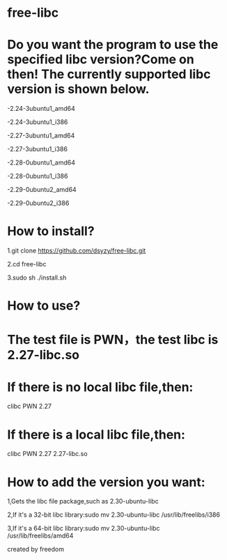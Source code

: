 # free-libc
Do you want the program to use the specified libc version?Come on then!
The currently supported libc version is shown below.
=================================
-2.24-3ubuntu1_amd64

-2.24-3ubuntu1_i386

-2.27-3ubuntu1_amd64

-2.27-3ubuntu1_i386

-2.28-0ubuntu1_amd64

-2.28-0ubuntu1_i386

-2.29-0ubuntu2_amd64

-2.29-0ubuntu2_i386

How to install?
=================================
1.git clone https://github.com/dsyzy/free-libc.git

2.cd free-libc

3.sudo sh ./install.sh



How to use?
=================================
The test file is PWN，the test libc is 2.27-libc.so
=================================
If there is no local libc file,then:
=================================
clibc PWN 2.27

If there is a local libc file,then:
=================================
clibc PWN 2.27 2.27-libc.so


How to add the version you want:
=================================
1,Gets the libc file package,such as 2.30-ubuntu-libc

2,If it's a 32-bit libc library:sudo mv 2.30-ubuntu-libc /usr/lib/freelibs/i386

3,If it's a 64-bit libc library:sudo mv 2.30-ubuntu-libc /usr/lib/freelibs/amd64


created by freedom
